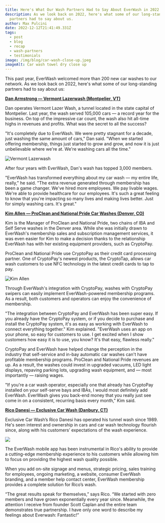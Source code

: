 ```yaml
---
title: Here's What Our Wash Partners Had to Say About EverWash in 2022
description: As we look back on 2022, here's what some of our long-standing
  partners had to say about us.
author: Max Pulcini
date: 2022-12-12T21:41:49.331Z
tags:
  - post
  - blog
  - recap
  - wash-partners
  - testimonials
image: /img/blog/car-wash-close-up.jpeg
imageAlt: Car wash towel dry close up
---
```

This past year, EverWash welcomed more than 200 new car washes to our network. As we look back on 2022, here's what some of our long-standing partners had to say about us:

**[Dan Armstrong — Vermont Lazerwash (Montpelier, VT)](https://www.youtube.com/watch?v=q2ktgobz4WM)**

Dan operates Vermont Lazer Wash, a tunnel located in the state capital of Montpelier. Last year, the wash served 105,000 cars — a record year for the business. On top of the impressive car count, the wash also hit all-time highs in revenues and profits. What was the secret to all the success? 

"It's completely due to EverWash. We were pretty stagnant for a decade, just washing the same amount of cars," Dan said. "When we started offering membership, things just started to grow and grow, and now it is just unbelievable where we're at. We're washing cars all the time."

![Vermont Lazerwash](/img/blog/vermont-lazerwash.jpeg "Vermont Lazerwash")

After four years with EverWash, Dan's wash has topped 3,000 members. 

"EverWash has transformed everything about my car wash — my entire life, really," he said. "The extra revenue generated through membership has been a game changer. We've hired more employees. We pay livable wages. We're able to provide healthcare for our employees. It's such a great feeling to know that you're impacting so many lives and making lives better. Just for simply washing cars. It's great."

**[Kim Allen — ProClean and National Pride Car Washes (Denver, CO)](https://www.youtube.com/watch?v=_-zDuat4whc&t=1s)**

Kim is the Manager of ProClean and National Pride, two chains of IBA and Self Serve washes in the Denver area. While she was initially drawn to EverWash's membership sales and subscription management services, it was even easier for Kim to make a decision thanks to the relationship EverWash has with her existing equipment providers, such as CryptoPay. 

ProClean and National Pride use CryptoPay as their credit card processing partner. One of CryptoPay's newest products, the CryptoTap, allows car wash customers to use NFC technology in the latest credit cards to tap to pay. 

![Kim Allen](/img/blog/kim-allen-1-.png "Kim Allen")

Through EverWash's integration with CryptoPay, washes with CryptoPay swipers can easily implement EverWash-powered membership programs. As a result, both customers and operators can enjoy the convenience of membership.

"The integration between CryptoPay and EverWash has been super easy. If you already have the CryptoPay system, or if you decide to purchase and install the CryptoPay system, it's as easy as working with EverWash to connect everything together." Kim explained. "EverWash uses an app on your phone, so easy for customers to use. I get excited when I show customers how easy it is to use, you know? It's that easy, flawless really."

CryptoPay and EverWash have helped change the perception in the industry that self-service and in-bay automatic car washes can't have profitable membership programs. ProClean and National Pride revenues are up. As a result, the washes could invest in upgraded vacuums, LED light displays, repaving parking lots, upgrading wash equipment, and — most importantly — raising wages.

"If you're a car wash operator, especially one that already has CryptoPay installed on your self-serve bays and IBAs, I would most definitely add EverWash. EverWash gives you back-end money that you really just see come in on a consistent, recurring basis every month," Kim said.

**[Rico Danesi — Exclusive Car Wash (Danbury, CT)](https://www.everwash.com/blog/2022-12-09-exclusive-car-wash-adds-everwash-membership-to-its-storied-record-of-succes/)**

Exclusive Car Wash’s Rico Danesi has operated his tunnel wash since 1989. He's seen interest and ownership in cars and car wash technology flourish since, along with his customers’ expectations of the wash experience.

![](/img/blog/exclusive.jpeg)

The EverWash mobile app has been instrumental in Rico's ability to provide a cutting-edge membership experience to his customers while allowing him to focus on providing the highest wash quality possible.

When you add on-site signage and menus, strategic pricing, sales training for employees, ongoing marketing, a website, consumer EverWash branding, and a member help contact center, EverWash membership provides a complete solution for Rico’s wash.

“The great results speak for themselves,” says Rico. “We started with zero members and have grown exponentially every year since. Meanwhile, the attention I receive from founder Scott Caplan and the entire team demonstrates true partnership. I have only one word to describe my feelings about Everwash: Fantastic!”